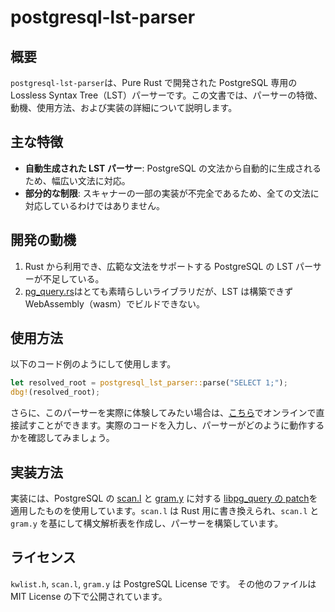 # postgresql-lst-parser

## 概要

`postgresql-lst-parser`は、Pure Rust で開発された PostgreSQL 専用の Lossless Syntax Tree（LST）パーサーです。この文書では、パーサーの特徴、動機、使用方法、および実装の詳細について説明します。

## 主な特徴

- **自動生成された LST パーサー**: PostgreSQL の文法から自動的に生成されるため、幅広い文法に対応。
- **部分的な制限**: スキャナーの一部の実装が不完全であるため、全ての文法に対応しているわけではありません。

## 開発の動機

1. Rust から利用でき、広範な文法をサポートする PostgreSQL の LST パーサーが不足している。
2. [pg_query.rs](https://github.com/pganalyze/pg_query.rs)はとても素晴らしいライブラリだが、LST は構築できず WebAssembly（wasm）でビルドできない。

## 使用方法

以下のコード例のようにして使用します。

```rust
let resolved_root = postgresql_lst_parser::parse("SELECT 1;");
dbg!(resolved_root);
```

さらに、このパーサーを実際に体験してみたい場合は、[こちら](https://tanzaku.github.io/postgresql-lst-parser/)でオンラインで直接試すことができます。実際のコードを入力し、パーサーがどのように動作するかを確認してみましょう。

## 実装方法

実装には、PostgreSQL の [scan.l](https://github.com/postgres/postgres/blob/REL_16_STABLE/src/backend/parser/scan.l) と [gram.y](https://github.com/postgres/postgres/blob/REL_16_STABLE/src/backend/parser/gram.y) に対する [libpg_query の patch](https://github.com/pganalyze/libpg_query/tree/16-latest/patches)を適用したものを使用しています。`scan.l` は Rust 用に書き換えられ、`scan.l` と `gram.y` を基にして構文解析表を作成し、パーサーを構築しています。

## ライセンス

`kwlist.h`, `scan.l`, `gram.y` は PostgreSQL License です。
その他のファイルは MIT License の下で公開されています。
